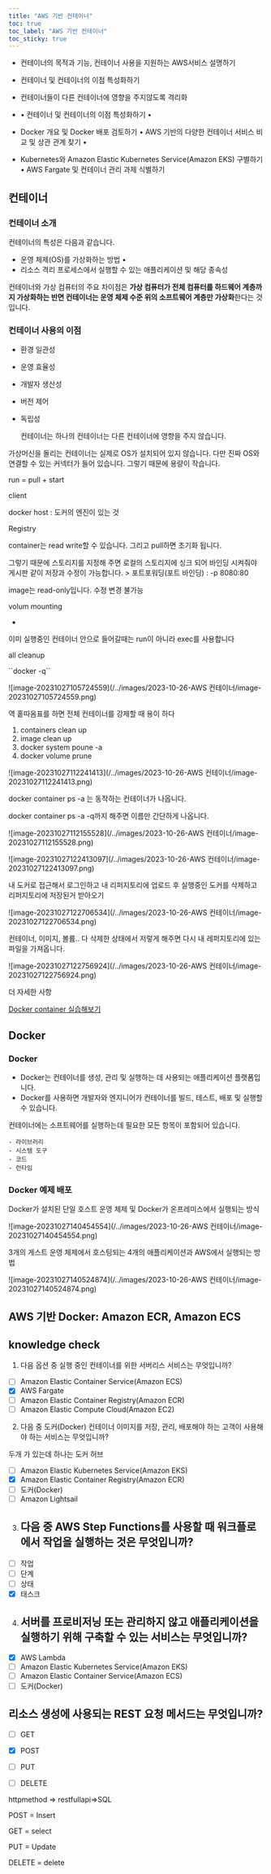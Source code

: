 ```yaml
---
title: "AWS 기반 컨테이너"
toc: true
toc_label: "AWS 기반 컨테이너"
toc_sticky: true
---
```


- 컨테이너의 목적과 기능, 컨테이너 사용을 지원하는 AWS서비스 설명하기

- 컨테이너 및 컨테이너의 이점 특성화하기
- 컨테이너들이 다른 컨테이너에 영향을 주지않도록 격리화 
- • 컨테이너 및 컨테이너의 이점 특성화하기 • 
- Docker 개요 및 Docker 배포 검토하기 • AWS 기반의 다양한 컨테이너 서비스 비교 및 상관 관계 찾기 • 
- Kubernetes와 Amazon Elastic Kubernetes Service(Amazon EKS) 구별하기 • AWS Fargate 및 컨테이너 관리 과제 식별하기

## 컨테이너

### 컨테이너 소개

컨테이너의 특성은 다음과 같습니다.

- 운영 체제(OS)를 가상화하는 방법 • 
- 리소스 격리 프로세스에서 실행할 수 있는 애플리케이션 및 해당 종속성

컨테이너와 가상 컴퓨터의 주요 차이점은 **가상 컴퓨터가 전체 컴퓨터를 하드웨어 계층까지 가상화하는 반면 컨테이너는 운영 체제 수준 위의 소프트웨어 계층만 가상화**한다는 것입니다.

### 컨테이너 사용의 이점

- 환경 일관성
- 운영 효율성
- 개발자 생산성
- 버전 제어

- 독립성

  컨테이너는 하나의 컨테이너는 다른 컨테이너에 영향을 주지 않습니다. 

가상머신을 돌리는 컨테이너는 실제로 OS가 설치되어 있지 않습니다. 다만 진짜 OS와 연결할 수 있는 커넥터가 들어 있습니다. 그렇기 때문에 용량이 작습니다.

run = pull + start

client

docker host : 도커의 엔진이 있는 것

Registry

container는 read write할 수 있습니다.  그리고 pull하면 초기화 됩니다.

그렇기 때문에 스토리지를 지정해 주면 로컬의 스토리지에 싱크 되어 바인딩 시켜줘야 게시판 같이 저장과 수정이 가능합니다.  > 포트포워딩(포트 바인딩) : -p 8080:80

image는 read-only입니다. 수정 변경 불가능



volum mounting



-

이미 실행중인 컨테이너 안으로 들어갈때는 run이 아니라 exec를 사용합니다

all cleanup

\``docker -q``

![image-20231027105724559](/../images/2023-10-26-AWS 컨테이너/image-20231027105724559.png)

역 홑따옴표를 하면 전체 컨테이너를 강제할 때 용이 하다

1. containers clean up
2. image clean up
3. docker system  poune -a
4. docker volume prune

![image-20231027112241413](/../images/2023-10-26-AWS 컨테이너/image-20231027112241413.png)

docker container ps -a 는 동작하는 컨테이너가 나옵니다.

docker container ps -a  -q까지 해주면 이름만 간단하게 나옵니다.

![image-20231027112155528](/../images/2023-10-26-AWS 컨테이너/image-20231027112155528.png)



![image-20231027122413097](/../images/2023-10-26-AWS 컨테이너/image-20231027122413097.png)

내 도커로 접근해서 로그인하고 내 리퍼지토리에 업로드 후 실행중인 도커를 삭제하고 리퍼지토리에 저장된거 받아오기

![image-20231027122706534](/../images/2023-10-26-AWS 컨테이너/image-20231027122706534.png)

컨테이너, 이미지, 볼륨.. 다 삭제한 상태에서 저렇게 해주면 다시 내 레퍼지토리에 있는 파일을 가져옵니다.

![image-20231027122756924](/../images/2023-10-26-AWS 컨테이너/image-20231027122756924.png)

더 자세한 사항

[Docker container  실습해보기](https://github.com/swacademy/Docker-Container)



## Docker

### Docker

- Docker는 컨테이너를 생성, 관리 및 실행하는 데 사용되는 애플리케이션 플랫폼입니다.
- Docker를 사용하면 개발자와 엔지니어가 컨테이너를 빌드, 테스트, 배포 및 실행할 수 있습니다.

컨테이너에는 소프트웨어를 실행하는데 필요한 모든 항목이 포함되어 있습니다.

	- 라이브러리
	- 시스템 도구
	- 코드
	- 런타임

### Docker 예제 배포

Docker가 설치된 단일 호스트 운영 체제 및 Docker가 온프레미스에서 실행되는 방식

![image-20231027140454554](/../images/2023-10-26-AWS 컨테이너/image-20231027140454554.png)

3개의 게스트 운영 체제에서 호스팅되는 4개의 애플리케이션과 AWS에서 실행되는 방법

![image-20231027140524874](/../images/2023-10-26-AWS 컨테이너/image-20231027140524874.png)

## AWS 기반 Docker: Amazon ECR, Amazon ECS



## knowledge check

1. 다음 옵션 중 실행 중인 컨테이너를 위한 서버리스 서비스는 무엇입니까?

- [ ] Amazon Elastic Container Service(Amazon ECS)
- [x] AWS Fargate
- [ ]  Amazon Elastic Container Registry(Amazon ECR)
- [ ] Amazon Elastic Compute Cloud(Amazon EC2)

2. 다음 중 도커(Docker) 컨테이너 이미지를 저장, 관리, 배포해야 하는 고객이 사용해야 하는 서비스는 무엇입니까?

두개 가 있는데 하나는 도커 허브

- [ ] Amazon Elastic Kubernetes Service(Amazon EKS)
- [x] Amazon Elastic Container Registry(Amazon ECR)
- [ ] 도커(Docker)
- [ ] Amazon Lightsail

3. ## 다음 중 AWS Step Functions를 사용할 때 워크플로에서 작업을 실행하는 것은 무엇입니까?

- [ ] 작업
- [ ] 단계
- [ ]  상태
- [x]  태스크

4. ## 서버를 프로비저닝 또는 관리하지 않고 애플리케이션을 실행하기 위해 구축할 수 있는 서비스는 무엇입니까?

- [x] AWS Lambda
- [ ] Amazon Elastic Kubernetes Service(Amazon EKS)
- [ ] Amazon Elastic Container Service(Amazon ECS)
- [ ] 도커(Docker)

## 리소스 생성에 사용되는 REST 요청 메서드는 무엇입니까?

- [ ] GET
- [x]  POST

- [ ] PUT

- [ ] DELETE

httpmethod => restfullapi=>SQL

POST = Insert

GET = select

PUT = Update

DELETE = delete